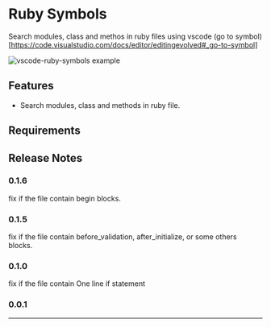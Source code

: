 # Ruby Symbols

Search modules, class and methos in ruby files using vscode (go to symbol)[https://code.visualstudio.com/docs/editor/editingevolved#_go-to-symbol]

![vscode-ruby-symbols example](https://raw.githubusercontent.com/MiguelSavignano/vscode-ruby-symbols/master/images/demo.gif)

## Features

- Search modules, class and methods in ruby file.

## Requirements

## Release Notes

### 0.1.6

fix if the file contain begin blocks.

### 0.1.5

fix if the file contain before_validation, after_initialize, or some others blocks.

### 0.1.0

fix if the file contain One line if statement

### 0.0.1

---
